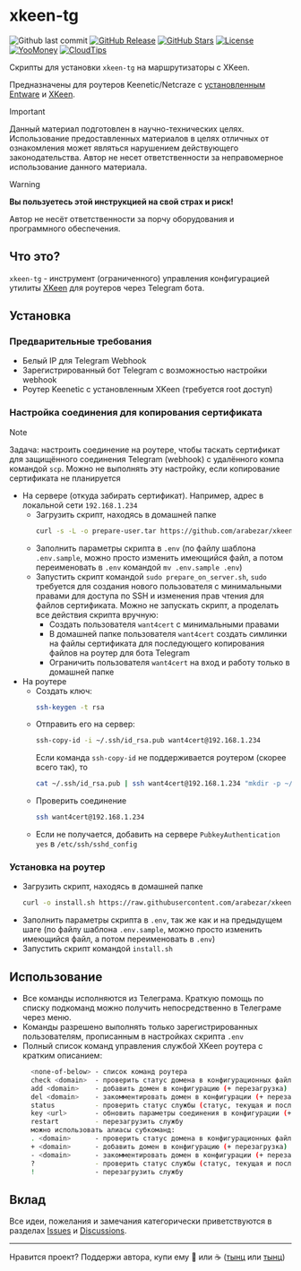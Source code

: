 # xkeen-tg

![Github last commit](https://img.shields.io/github/last-commit/arabezar/xkeen-tg)
[![GitHub Release](https://img.shields.io/github/release/arabezar/xkeen-tg?style=flat&color=green)](https://github.com/arabezar/xkeen-tg/releases)
[![GitHub Stars](https://img.shields.io/github/stars/arabezar/xkeen-tg?style=flat)](https://github.com/arabezar/xkeen-tg/stargazers)
[![License](https://img.shields.io/github/license/arabezar/xkeen-tg?style=flat&color=orange)](LICENSE)
[![YooMoney](https://img.shields.io/badge/donate-YooMoney-8037fd.svg?style=flat)](https://yoomoney.ru/to/410013875426872)
[![CloudTips](https://img.shields.io/badge/donate-CloudTips-598bd7.svg?style=flat)](https://pay.cloudtips.ru/p/6352cb45)

Скрипты для установки `xkeen-tg` на маршрутизаторы с XKeen.

Предназначены для роутеров Keenetic/Netcraze с [установленным](https://help.keenetic.com/hc/ru/articles/360021214160-Установка-системы-пакетов-репозитория-Entware-на-USB-накопитель) [Entware](https://github.com/Entware/Entware) и [XKeen](https://github.com/Skrill0/XKeen).

> [!IMPORTANT]
> Данный материал подготовлен в научно-технических целях.
> Использование предоставленных материалов в целях отличных от ознакомления может являться нарушением действующего законодательства.
> Автор не несет ответственности за неправомерное использование данного материала.

> [!WARNING]
> **Вы пользуетесь этой инструкцией на свой страх и риск!**
> 
> Автор не несёт ответственности за порчу оборудования и программного обеспечения.

## Что это?

`xkeen-tg` - инструмент (ограниченного) управления конфигурацией утилиты [XKeen](https://github.com/Skrill0/XKeen) для роутеров через Telegram бота.

## Установка

### Предварительные требования

- Белый IP для Telegram Webhook
- Зарегистрированный бот Telegram с возможностью настройки webhook
- Роутер Keenetic с установленным XKeen (требуется root доступ)

### Настройка соединения для копирования сертификата

> [!NOTE]
> Задача: настроить соединение на роутере, чтобы таскать сертификат для защищённого соединения Telegram (webhook) с удалённого компа командой `scp`. Можно не выполнять эту настройку, если копирование сертификата не планируется
- На сервере (откуда забирать сертификат). Например, адрес в локальной сети `192.168.1.234`
  - Загрузить скрипт, находясь в домашней папке
    ```sh
    curl -s -L -o prepare-user.tar https://github.com/arabezar/xkeen-tg/releases/latest/download/prepare-user.tar && tar -xvf prepare-user.tar --overwrite &>/dev/null && rm prepare-user.tar
    ```
  - Заполнить параметры скрипта в `.env` (по файлу шаблона `.env.sample`, можно просто изменить имеющийся файл, а потом переименовать в `.env` командой `mv .env.sample .env`)
  - Запустить скрипт командой `sudo prepare_on_server.sh`, `sudo` требуется для создания нового пользователя с минимальными правами для доступа по SSH и изменения прав чтения для файлов сертификата. Можно не запускать скрипт, а проделать все действия скрипта вручную:
    - Создать пользователя `want4cert` с минимальными правами
    - В домашней папке пользователя `want4cert` создать симлинки на файлы сертификата для последующего копирования файлов на роутер для бота Telegram
    - Ограничить пользователя `want4cert` на вход и работу только в домашней папке
- На роутере
  - Создать ключ:
    ```sh
    ssh-keygen -t rsa
    ```
  - Отправить его на сервер:
    ```sh
    ssh-copy-id -i ~/.ssh/id_rsa.pub want4cert@192.168.1.234
    ```
    Если команда `ssh-copy-id` не поддерживается роутером (скорее всего так), то
    ```sh
    cat ~/.ssh/id_rsa.pub | ssh want4cert@192.168.1.234 "mkdir -p ~/.ssh && cat >> ~/.ssh/authorized_keys"
    ```
  - Проверить соединение
    ```sh
    ssh want4cert@192.168.1.234
    ```
  - Если не получается, добавить на сервере `PubkeyAuthentication yes` в `/etc/ssh/sshd_config`

### Установка на роутер

  - Загрузить скрипт, находясь в домашней папке
    ```sh
    curl -o install.sh https://raw.githubusercontent.com/arabezar/xkeen-tg/main/install.sh
    ```
  - Заполнить параметры скрипта в `.env`, так же как и на предыдущем шаге (по файлу шаблона `.env.sample`, можно просто изменить имеющийся файл, а потом переименовать в `.env`)
  - Запустить скрипт командой `install.sh`


## Использование

* Все команды исполняются из Телеграма.
  Краткую помощь по списку подкоманд можно получить непосредственно в Телеграме через меню.
* Команды разрешено выполнять только зарегистрированных пользователям, прописанным в настройках скрипта `.env`
* Полный список команд управления службой XKeen роутера с кратким описанием:
  ```sh
    <none-of-below> - список команд роутера
    check <domain>  - проверить статус домена в конфигурационных файлах
    add <domain>    - добавить домен в конфигурацию (+ перезагрузка)
    del <domain>    - закомментировать домен в конфигурации (+ перезагрузка)
    status          - проверить статус службы (статус, текущая и последняя версии xkeen, текущая и последняя версии xray, версии баз данных, внешние IP-адреса роутера)
    key <url>       - обновить параметры соединения в конфигурации (+ перезагрузка), в ответе - заменённый URL с датой к комменте
    restart         - перезагрузить службу
    можно использовать алиасы субкоманд:
    . <domain>      - проверить статус домена в конфигурационных файлах
    + <domain>      - добавить домен в конфигурацию (+ перезагрузка)
    - <domain>      - закомментировать домен в конфигурации (+ перезагрузка)
    ?               - проверить статус службы (статус, текущая и последняя версии xkeen, текущая и последняя версии xray, версии баз данных, внешние IP-адреса роутера)
    !               - перезагрузить службу
  ```

## Вклад

Все идеи, пожелания и замечания категорически приветствуются в разделах [Issues](https://github.com/arabezar/xkeen-tg/issues) и [Discussions](https://github.com/arabezar/xkeen-tg/discussions).

---

Нравится проект? Поддержи автора, купи ему :beers: или :coffee: ([тынц](https://yoomoney.ru/to/410013875426872) или [тынц](https://pay.cloudtips.ru/p/6352cb45))
